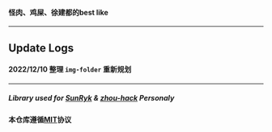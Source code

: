 
#### 怪肉、鸡屎、徐建都的best like
---
## Update Logs
#### 2022/12/10 整理 `img-folder` 重新规划
---
##### Library used for [SunRyk](https://github.com/SmallK111407) & [zhou-hack](https://github.com/zhou-hack) Personaly

#### 本仓库遵循[MIT](https://github.com/SmallK111407/img-folder/blob/main/LICENSE)协议
